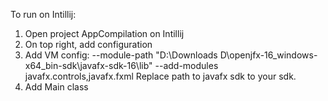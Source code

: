 To run on Intillij:

1. Open project AppCompilation on Intillij
2. On top right, add configuration
3. Add VM config: --module-path "D:\Downloads D\openjfx-16_windows-x64_bin-sdk\javafx-sdk-16\lib" --add-modules javafx.controls,javafx.fxml
   Replace path to javafx sdk to your sdk.
4. Add Main class
